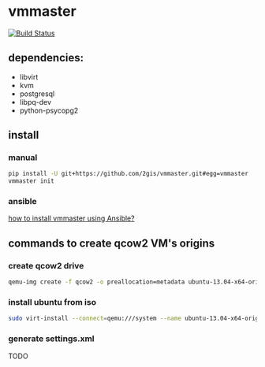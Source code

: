# vmmaster
[![Build Status](https://travis-ci.org/2gis/vmmaster.svg)](https://travis-ci.org/2gis/vmmaster)

## dependencies:
+ libvirt
+ kvm
+ postgresql
+ libpq-dev
+ python-psycopg2

## install
### manual

```bash
pip install -U git+https://github.com/2gis/vmmaster.git#egg=vmmaster
vmmaster init
```

### ansible

[how to install vmmaster using Ansible?](deploy/README.md)

## commands to create qcow2 VM's origins
### create qcow2 drive

```bash
qemu-img create -f qcow2 -o preallocation=metadata ubuntu-13.04-x64-origin.qcow2 8G
```
### install ubuntu from iso

```bash
sudo virt-install --connect=qemu:///system --name ubuntu-13.04-x64-origin --network=bridge:virbr0 --ram 2048 --vcpus 2 --disk path=$VMMASTER_HOME/origins/ubuntu-13.04-x64/drive.qcow2,format=qcow2,bus=virtio,cache=none --cdrom $ISO_PLACE/ubuntu-13.04-desktop-amd64.iso --vnc --accelerate --os-type=linux --os-variant=generic26 --hvm
```

### generate settings.xml
TODO

